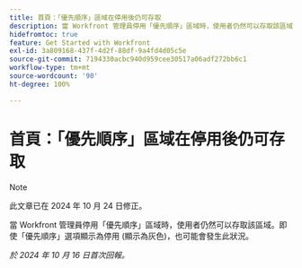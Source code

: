 ```yaml
---
title: 首頁：「優先順序」區域在停用後仍可存取
description: 當 Workfront 管理員停用「優先順序」區域時，使用者仍然可以存取該區域。即使「優先順序」選項顯示為停用 (顯示為灰色)，也可能會發生此狀況。
hidefromtoc: true
feature: Get Started with Workfront
exl-id: 3a809168-437f-4d2f-88df-9a4fd4d05c5e
source-git-commit: 7194330acbc940d959cee30517a06adf272bb6c1
workflow-type: tm+mt
source-wordcount: '90'
ht-degree: 100%

---
```


# 首頁：「優先順序」區域在停用後仍可存取

>[!NOTE]
>
>此文章已在 2024 年 10 月 24 日修正。

當 Workfront 管理員停用「優先順序」區域時，使用者仍然可以存取該區域。即使「優先順序」選項顯示為停用 (顯示為灰色)，也可能會發生此狀況。

_於 2024 年 10 月 16 日首次回報。_
